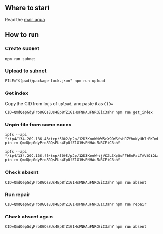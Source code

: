 ## Where to start
Read the [main.aqua](src/aqua/main.aqua)

## How to run
### Create subnet
```
npm run subnet
```

### Upload to subnet
```
FILE="$(pwd)/package-lock.json" npm run upload
```

### Get index
Copy the CID from logs of `upload`, and paste it as `CID=`

```
CID=QmdQepGdyPro8GQsEUs4Ep8fZ1G1HsPNHAuFNRCEiC3ahY npm run get_index
```

### Unpin file from some nodes
```
ipfs --api "/ip4/134.209.186.43/tcp/5002/p2p/12D3KooWNWW5rX9QWSfsHJZVhuKyUb7rPKDvBNqyCuK21JmjyGPt" pin rm QmdQepGdyPro8GQsEUs4Ep8fZ1G1HsPNHAuFNRCEiC3ahY

ipfs --api "/ip4/134.209.186.43/tcp/5005/p2p/12D3KooWHtjVS2LSKpQsFFbNxPaLTAV8Si2LiohkK2CrQsyJymMX" pin rm QmdQepGdyPro8GQsEUs4Ep8fZ1G1HsPNHAuFNRCEiC3ahY
```

### Check absent
```
CID=QmdQepGdyPro8GQsEUs4Ep8fZ1G1HsPNHAuFNRCEiC3ahY npm run absent
```

### Run repair
```
CID=QmdQepGdyPro8GQsEUs4Ep8fZ1G1HsPNHAuFNRCEiC3ahY npm run repair
```

### Check absent again
```
CID=QmdQepGdyPro8GQsEUs4Ep8fZ1G1HsPNHAuFNRCEiC3ahY npm run absent
```
